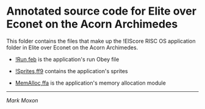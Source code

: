 # Annotated source code for Elite over Econet on the Acorn Archimedes

This folder contains the files that make up the !ElScore RISC OS application folder in Elite over Econet on the Acorn Archimedes.

* [!Run,feb](!Run,feb) is the application's run Obey file

* [!Sprites,ff9](!Sprites,ff9) contains the application's sprites

* [MemAlloc,ffa](MemAlloc,ffa) is the application's memory allocation module

---

_Mark Moxon_
